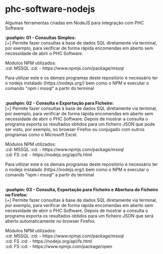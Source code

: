 # phc-software-nodejs
Algumas ferramentas criadas em NodeJS para integração com PHC Software

<div> <strong>:pushpin: 01 - Consultas Simples:</strong>
    <br>[+] Permite fazer consultas à base de dados SQL diretamente via terminal, por exemplo, para verificar de forma rápida encomendas em aberto sem necessidade de abrir o PHC Software.
    <p>Módulos NPM utilizados: <br> :cd: MSSQL :cd: - https://www.npmjs.com/package/mssql <br> <p>Para utilizar este e os demais programas deste repositório é necessário ter o nodejs instalado (https://nodejs.org/) bem como o NPM e executar o comando "npm i mssql" a partir do terminal </p>
    
 </div>
 
<br>
 
 <div> <strong>:pushpin: 02 - Consulta e Exportação para Ficheiro:</strong>
    <br>[+] Permite fazer consultas à base de dados SQL diretamente via terminal, por exemplo, para verificar de forma rápida encomendas em aberto sem necessidade de abrir o PHC Software. Depois de mostrar a consulta o programa exporta os resultados obtidos para um ficheiro JSON que pode ser visto, por exemplo, no browser Firefox ou conjugado com outros programas como o Microsoft Excel.
    <p>Módulos NPM utilizados: <br> :cd: MSSQL :cd: - https://www.npmjs.com/package/mssql <br> :cd: FS :cd: - https://nodejs.org/api/fs.html <br><p>Para utilizar este e os demais programas deste repositório é necessário ter o nodejs instalado (https://nodejs.org/) bem como o NPM e executar o comando "npm i mssql" a partir do terminal </p>
    
 </div>

<br>
 
 <div> <strong>:pushpin: 03 - Consulta, Exportação para Ficheiro e Abertura do Ficheiro no Firefox:</strong>
    <br>[+] Permite fazer consultas à base de dados SQL diretamente via terminal, por exemplo, para verificar de forma rápida encomendas em aberto sem necessidade de abrir o PHC Software. Depois de mostrar a consulta o programa exporta os resultados obtidos para um ficheiro JSON que será aberto automaticamente no browser Firefox.
    <p>Módulos NPM utilizados: <br>:cd: MSSQL :cd: - https://www.npmjs.com/package/mssql <br> :cd: FS :cd: - https://nodejs.org/api/fs.html <br> :cd: FS :cd: -  https://www.npmjs.com/package/open <br> 
    
 </div>
